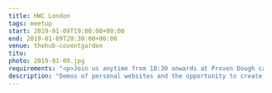 ```yaml
---
title: HWC London
tags: meetup
start: 2019-01-09T19:00:00+00:00
end: 2019-01-09T20:30:00+00:00
venue: thehub-coventgarden
tito:
photo: 2019-01-09.jpg
requirements: "<p>Join us anytime from 18:30 onwards at Proven Dough cafe below Hub by Premier Inn hotel in Covent Garden. The main event starts at 19:00. No need to check-in at the venue, just look out for <a href='https://calumryan.com'>Calum</a> or <a href='https://doubleloop.net'>Neil</a>, the organisers, usually sitting towards the back of the cafe with HWC printouts on the table.</p><p>There are a few different ways you can register for Homebrew Website Club London:</p>"
description: "Demos of personal websites and the opportunity to create, update or experiment on your personal website"
---
```

